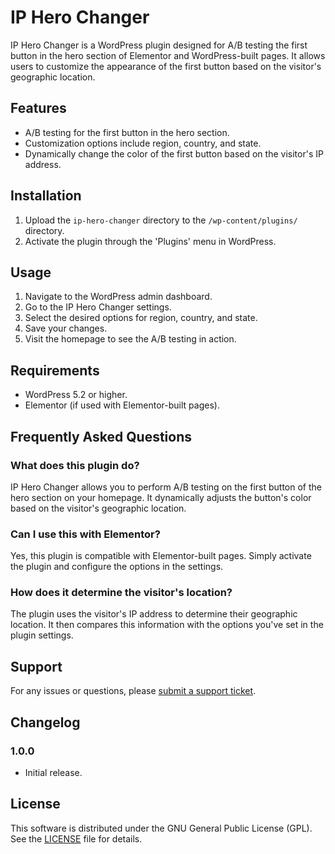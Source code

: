 # IP Hero Changer

IP Hero Changer is a WordPress plugin designed for A/B testing the first button in the hero section of Elementor and WordPress-built pages. It allows users to customize the appearance of the first button based on the visitor's geographic location.

## Features

- A/B testing for the first button in the hero section.
- Customization options include region, country, and state.
- Dynamically change the color of the first button based on the visitor's IP address.

## Installation

1. Upload the `ip-hero-changer` directory to the `/wp-content/plugins/` directory.
2. Activate the plugin through the 'Plugins' menu in WordPress.

## Usage

1. Navigate to the WordPress admin dashboard.
2. Go to the IP Hero Changer settings.
3. Select the desired options for region, country, and state.
4. Save your changes.
5. Visit the homepage to see the A/B testing in action.

## Requirements

- WordPress 5.2 or higher.
- Elementor (if used with Elementor-built pages).

## Frequently Asked Questions

### What does this plugin do?

IP Hero Changer allows you to perform A/B testing on the first button of the hero section on your homepage. It dynamically adjusts the button's color based on the visitor's geographic location.

### Can I use this with Elementor?

Yes, this plugin is compatible with Elementor-built pages. Simply activate the plugin and configure the options in the settings.

### How does it determine the visitor's location?

The plugin uses the visitor's IP address to determine their geographic location. It then compares this information with the options you've set in the plugin settings.

## Support

For any issues or questions, please [submit a support ticket](https://vahegrikorihassratian.com/).

## Changelog

### 1.0.0
- Initial release.

## License

This software is distributed under the GNU General Public License (GPL). See the [LICENSE](LICENSE) file for details.
